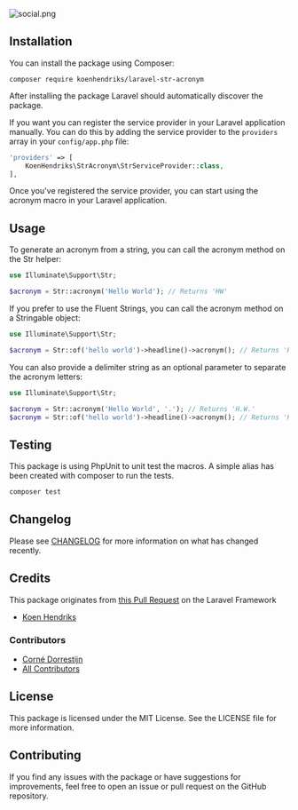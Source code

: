 ![social.png](social.png)

## Installation

You can install the package using Composer:

```composer require koenhendriks/laravel-str-acronym```

After installing the package Laravel should automatically discover the package. 

If you want you can register the service provider in your Laravel application manually. You can do this by adding the service provider to the `providers` array in your `config/app.php` file:

```php
'providers' => [
    KoenHendriks\StrAcronym\StrServiceProvider::class,
],
```
Once you've registered the service provider, you can start using the acronym macro in your Laravel application.

## Usage
To generate an acronym from a string, you can call the acronym method on the Str helper:

```php
use Illuminate\Support\Str;

$acronym = Str::acronym('Hello World'); // Returns 'HW'
```

If you prefer to use the Fluent Strings, you can call the acronym method on a Stringable object:

```php
use Illuminate\Support\Str;

$acronym = Str::of('hello world')->headline()->acronym(); // Returns 'HW'
```

You can also provide a delimiter string as an optional parameter to separate the acronym letters:

```php
use Illuminate\Support\Str;

$acronym = Str::acronym('Hello World', '.'); // Returns 'H.W.'
$acronym = Str::of('hello world')->headline()->acronym(); // Returns 'H.W.'

```

## Testing

This package is using PhpUnit to unit test the macros. A simple alias has been created with composer to run the tests. 

```bash
composer test
```

## Changelog

Please see [CHANGELOG](CHANGELOG.md) for more information on what has changed recently.

## Credits
This package originates from [this Pull Request](https://github.com/laravel/framework/pull/46615) on the Laravel Framework
- [Koen Hendriks](https://github.com/koenhendriks)

### Contributors
- [Corné Dorrestijn](https://github.com/cornedor)
- [All Contributors](../../contributors)


## License
This package is licensed under the MIT License. See the LICENSE file for more information.

## Contributing
If you find any issues with the package or have suggestions for improvements, feel free to open an issue or pull request on the GitHub repository. 
